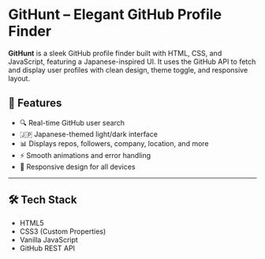 # GitHunt – Elegant GitHub Profile Finder

**GitHunt** is a sleek GitHub profile finder built with HTML, CSS, and JavaScript, featuring a Japanese-inspired UI. It uses the GitHub API to fetch and display user profiles with clean design, theme toggle, and responsive layout.

## 🚀 Features

- 🔍 Real-time GitHub user search
- 🇯🇵 Japanese-themed light/dark interface
- 📊 Displays repos, followers, company, location, and more
- ⚡ Smooth animations and error handling
- 📱 Responsive design for all devices

---

## 🛠 Tech Stack

- HTML5  
- CSS3 (Custom Properties)  
- Vanilla JavaScript  
- GitHub REST API  

